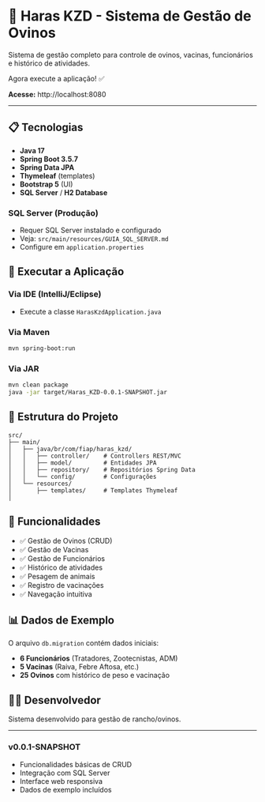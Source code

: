 # 🐑 Haras KZD - Sistema de Gestão de Ovinos

Sistema de gestão completo para controle de ovinos, vacinas, funcionários e histórico de atividades.

Agora execute a aplicação! ✅

**Acesse:** http://localhost:8080

---

## 📋 Tecnologias

- **Java 17**
- **Spring Boot 3.5.7**
- **Spring Data JPA**
- **Thymeleaf** (templates)
- **Bootstrap 5** (UI)
- **SQL Server** / **H2 Database**



### SQL Server (Produção)
- Requer SQL Server instalado e configurado
- Veja: `src/main/resources/GUIA_SQL_SERVER.md`
- Configure em `application.properties`

## 🏃 Executar a Aplicação

### Via IDE (IntelliJ/Eclipse)
- Execute a classe `HarasKzdApplication.java`

### Via Maven
```bash
mvn spring-boot:run
```

### Via JAR
```bash
mvn clean package
java -jar target/Haras_KZD-0.0.1-SNAPSHOT.jar
```

## 📁 Estrutura do Projeto

```
src/
├── main/
│   ├── java/br/com/fiap/haras_kzd/
│   │   ├── controller/    # Controllers REST/MVC
│   │   ├── model/         # Entidades JPA
│   │   ├── repository/    # Repositórios Spring Data
│   │   └── config/        # Configurações
│   └── resources/
│       ├── templates/     # Templates Thymeleaf
│       
```

## 🎯 Funcionalidades

- ✅ Gestão de Ovinos (CRUD)
- ✅ Gestão de Vacinas
- ✅ Gestão de Funcionários
- ✅ Histórico de atividades
- ✅ Pesagem de animais
- ✅ Registro de vacinações
- ✅ Navegação intuitiva

## 📊 Dados de Exemplo

O arquivo `db.migration` contém dados iniciais:

- **6 Funcionários** (Tratadores, Zootecnistas, ADM)
- **5 Vacinas** (Raiva, Febre Aftosa, etc.)
- **25 Ovinos** com histórico de peso e vacinação


## 👨‍💻 Desenvolvedor

Sistema desenvolvido para gestão de rancho/ovinos.

---


### v0.0.1-SNAPSHOT
- Funcionalidades básicas de CRUD
- Integração com SQL Server 
- Interface web responsiva
- Dados de exemplo incluídos


